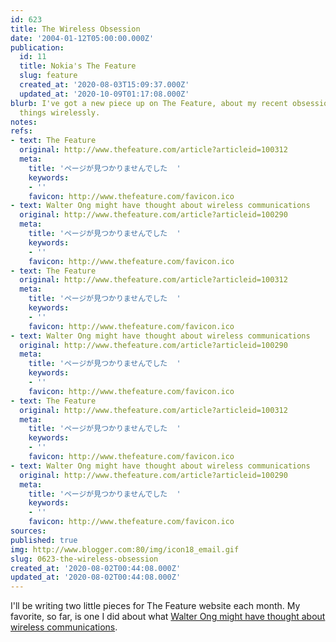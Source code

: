 ```yaml
---
id: 623
title: The Wireless Obsession
date: '2004-01-12T05:00:00.000Z'
publication:
  id: 11
  title: Nokia's The Feature
  slug: feature
  created_at: '2020-08-03T15:09:37.000Z'
  updated_at: '2020-10-09T01:17:08.000Z'
blurb: I've got a new piece up on The Feature, about my recent obsession with doing
  things wirelessly.
notes: 
refs:
- text: The Feature
  original: http://www.thefeature.com/article?articleid=100312
  meta:
    title: 'ページが見つかりませんでした  '
    keywords:
    - ''
    favicon: http://www.thefeature.com/favicon.ico
- text: Walter Ong might have thought about wireless communications
  original: http://www.thefeature.com/article?articleid=100290
  meta:
    title: 'ページが見つかりませんでした  '
    keywords:
    - ''
    favicon: http://www.thefeature.com/favicon.ico
- text: The Feature
  original: http://www.thefeature.com/article?articleid=100312
  meta:
    title: 'ページが見つかりませんでした  '
    keywords:
    - ''
    favicon: http://www.thefeature.com/favicon.ico
- text: Walter Ong might have thought about wireless communications
  original: http://www.thefeature.com/article?articleid=100290
  meta:
    title: 'ページが見つかりませんでした  '
    keywords:
    - ''
    favicon: http://www.thefeature.com/favicon.ico
- text: The Feature
  original: http://www.thefeature.com/article?articleid=100312
  meta:
    title: 'ページが見つかりませんでした  '
    keywords:
    - ''
    favicon: http://www.thefeature.com/favicon.ico
- text: Walter Ong might have thought about wireless communications
  original: http://www.thefeature.com/article?articleid=100290
  meta:
    title: 'ページが見つかりませんでした  '
    keywords:
    - ''
    favicon: http://www.thefeature.com/favicon.ico
sources: 
published: true
img: http://www.blogger.com:80/img/icon18_email.gif
slug: 0623-the-wireless-obsession
created_at: '2020-08-02T00:44:08.000Z'
updated_at: '2020-08-02T00:44:08.000Z'
---
```

I'll be writing two little pieces for The Feature website each month. My favorite, so far, is one I did about what [Walter Ong might have thought about wireless communications](http://www.thefeature.com/article?articleid=100290).
